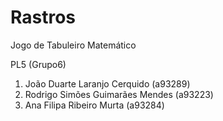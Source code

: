 # Rastros
Jogo de Tabuleiro Matemático

PL5 (Grupo6)
1. João Duarte Laranjo Cerquido (a93289)
2. Rodrigo Simões Guimarães Mendes (a93223)
3. Ana Filipa Ribeiro Murta (a93284)
